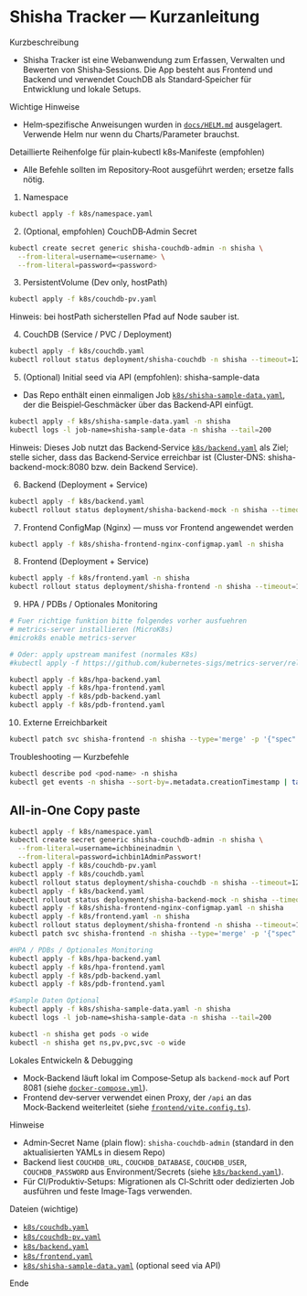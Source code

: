 # Shisha Tracker — Kurzanleitung

Kurzbeschreibung
- Shisha Tracker ist eine Webanwendung zum Erfassen, Verwalten und Bewerten von Shisha‑Sessions. Die App besteht aus Frontend und Backend und verwendet CouchDB als Standard‑Speicher für Entwicklung und lokale Setups.

Wichtige Hinweise
- Helm‑spezifische Anweisungen wurden in [`docs/HELM.md`](docs/HELM.md:1) ausgelagert. Verwende Helm nur wenn du Charts/Parameter brauchst.

Detaillierte Reihenfolge für plain‑kubectl k8s‑Manifeste (empfohlen)
- Alle Befehle sollten im Repository‑Root ausgeführt werden; ersetze <namespace> falls nötig.

1. Namespace
```bash
kubectl apply -f k8s/namespace.yaml
```

2. (Optional, empfohlen) CouchDB‑Admin Secret
```bash
kubectl create secret generic shisha-couchdb-admin -n shisha \
  --from-literal=username=<username> \
  --from-literal=password=<password>
```

3. PersistentVolume (Dev only, hostPath)
```bash
kubectl apply -f k8s/couchdb-pv.yaml
```
Hinweis: bei hostPath sicherstellen Pfad auf Node sauber ist.

4. CouchDB (Service / PVC / Deployment)
```bash
kubectl apply -f k8s/couchdb.yaml
kubectl rollout status deployment/shisha-couchdb -n shisha --timeout=120s
```

5. (Optional) Initial seed via API (empfohlen): shisha-sample-data
- Das Repo enthält einen einmaligen Job [`k8s/shisha-sample-data.yaml`](k8s/shisha-sample-data.yaml:1), der die Beispiel‑Geschmäcker über das Backend‑API einfügt.
```bash
kubectl apply -f k8s/shisha-sample-data.yaml -n shisha
kubectl logs -l job-name=shisha-sample-data -n shisha --tail=200
```
Hinweis: Dieses Job nutzt das Backend‑Service [`k8s/backend.yaml`](k8s/backend.yaml:1) als Ziel; stelle sicher, dass das Backend‑Service erreichbar ist (Cluster‑DNS: shisha-backend-mock:8080 bzw. dein Backend Service).

6. Backend (Deployment + Service)
```bash
kubectl apply -f k8s/backend.yaml
kubectl rollout status deployment/shisha-backend-mock -n shisha --timeout=120s
```

7. Frontend ConfigMap (Nginx) — muss vor Frontend angewendet werden
```bash
kubectl apply -f k8s/shisha-frontend-nginx-configmap.yaml -n shisha
```

8. Frontend (Deployment + Service)
```bash
kubectl apply -f k8s/frontend.yaml -n shisha
kubectl rollout status deployment/shisha-frontend -n shisha --timeout=120s
```

9. HPA / PDBs / Optionales Monitoring
```bash
# Fuer richtige funktion bitte folgendes vorher ausfuehren
# metrics-server installieren (MicroK8s)
#microk8s enable metrics-server

# Oder: apply upstream manifest (normales K8s)
#kubectl apply -f https://github.com/kubernetes-sigs/metrics-server/releases/latest/download/components.yaml

kubectl apply -f k8s/hpa-backend.yaml
kubectl apply -f k8s/hpa-frontend.yaml
kubectl apply -f k8s/pdb-backend.yaml
kubectl apply -f k8s/pdb-frontend.yaml
```

10. Externe Erreichbarkeit
```bash
kubectl patch svc shisha-frontend -n shisha --type='merge' -p '{"spec":{"externalIPs":["10.11.12.13"]}}'
```

Troubleshooting — Kurzbefehle
```bash
kubectl describe pod <pod-name> -n shisha
kubectl get events -n shisha --sort-by=.metadata.creationTimestamp | tail -n 50
```

## All-in-One Copy paste 

```bash
kubectl apply -f k8s/namespace.yaml
kubectl create secret generic shisha-couchdb-admin -n shisha \
  --from-literal=username=ichbineinadmin \
  --from-literal=password=ichbin1AdminPasswort!
kubectl apply -f k8s/couchdb-pv.yaml
kubectl apply -f k8s/couchdb.yaml
kubectl rollout status deployment/shisha-couchdb -n shisha --timeout=120s
kubectl apply -f k8s/backend.yaml
kubectl rollout status deployment/shisha-backend-mock -n shisha --timeout=120s
kubectl apply -f k8s/shisha-frontend-nginx-configmap.yaml -n shisha
kubectl apply -f k8s/frontend.yaml -n shisha
kubectl rollout status deployment/shisha-frontend -n shisha --timeout=120s
kubectl patch svc shisha-frontend -n shisha --type='merge' -p '{"spec":{"externalIPs":["10.11.12.13"]}}'

#HPA / PDBs / Optionales Monitoring
kubectl apply -f k8s/hpa-backend.yaml
kubectl apply -f k8s/hpa-frontend.yaml
kubectl apply -f k8s/pdb-backend.yaml
kubectl apply -f k8s/pdb-frontend.yaml

#Sample Daten Optional 
kubectl apply -f k8s/shisha-sample-data.yaml -n shisha
kubectl logs -l job-name=shisha-sample-data -n shisha --tail=200

kubectl -n shisha get pods -o wide
kubectl -n shisha get ns,pv,pvc,svc -o wide

```

Lokales Entwickeln & Debugging
- Mock‑Backend läuft lokal im Compose‑Setup als `backend-mock` auf Port 8081 (siehe [`docker-compose.yml`](docker-compose.yml:1)).
- Frontend dev‑server verwendet einen Proxy, der `/api` an das Mock‑Backend weiterleitet (siehe [`frontend/vite.config.ts`](frontend/vite.config.ts:12)).

Hinweise
- Admin‑Secret Name (plain flow): `shisha-couchdb-admin` (standard in den aktualisierten YAMLs in diesem Repo)
- Backend liest `COUCHDB_URL`, `COUCHDB_DATABASE`, `COUCHDB_USER`, `COUCHDB_PASSWORD` aus Environment/Secrets (siehe [`k8s/backend.yaml`](k8s/backend.yaml:1)).
- Für CI/Produktiv‑Setups: Migrationen als CI‑Schritt oder dedizierten Job ausführen und feste Image‑Tags verwenden.

Dateien (wichtige)
- [`k8s/couchdb.yaml`](k8s/couchdb.yaml:1)
- [`k8s/couchdb-pv.yaml`](k8s/couchdb-pv.yaml:1)
- [`k8s/backend.yaml`](k8s/backend.yaml:1)
- [`k8s/frontend.yaml`](k8s/frontend.yaml:1)
- [`k8s/shisha-sample-data.yaml`](k8s/shisha-sample-data.yaml:1) (optional seed via API)

Ende
